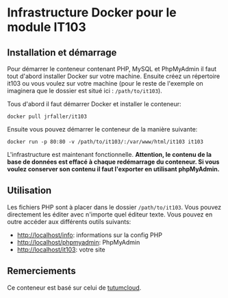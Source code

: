 # Infrastructure Docker pour le module IT103

## Installation et démarrage

Pour démarrer le conteneur contenant PHP, MySQL et PhpMyAdmin il faut tout d'abord installer Docker sur votre machine. Ensuite créez un répertoire it103 ou vous voulez sur votre machine (pour le reste de l'exemple on imaginera que le dossier est situé ici : `/path/to/it103`).

Tous d'abord il faut démarrer Docker et installer le conteneur:

`docker pull jrfaller/it103`

Ensuite vous pouvez démarrer le conteneur de la manière suivante:

`docker run -p 80:80 -v /path/to/it103/:/var/www/html/it103 it103`

L'infrastructure est maintenant fonctionnelle. **Attention, le contenu de la base de données est effacé à chaque redémarrage du conteneur. Si vous voulez conserver son contenu il faut l'exporter en utilisant phpMyAdmin.**

## Utilisation

Les fichiers PHP sont à placer dans le dossier `/path/to/it103`. Vous pouvez directement les éditer avec n'importe quel éditeur texte. Vous pouvez en outre accéder aux différents outils suivants:

- <http://localhost/info>: informations sur la config PHP
- <http://localhost/phpmyadmin>: PhpMyAdmin
- <http://localhost/it103>: votre site

## Remerciements

Ce conteneur est basé sur celui de [tutumcloud](https://github.com/tutumcloud/lamp).